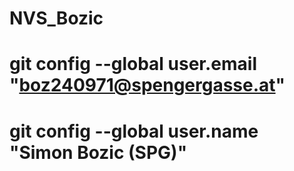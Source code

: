 # NVS_Bozic
# git config --global user.email "boz240971@spengergasse.at"
# git config --global user.name "Simon Bozic (SPG)"